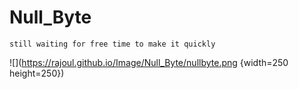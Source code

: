 # Null_Byte
```
still waiting for free time to make it quickly
```
![](https://rajoul.github.io/Image/Null_Byte/nullbyte.png {width=250 height=250})
